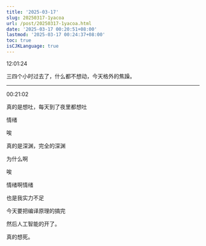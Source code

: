 ```yaml
---
title: '2025-03-17'
slug: 20250317-1yacoa
url: /post/20250317-1yacoa.html
date: '2025-03-17 00:20:51+08:00'
lastmod: '2025-03-17 00:24:37+08:00'
toc: true
isCJKLanguage: true
---
```






12:01:24

三四个小时过去了，什么都不想动，今天格外的焦躁。

---

00:21:02

真的是想吐，每天到了夜里都想吐

情绪

唉

真的是深渊，完全的深渊

为什么啊

唉

情绪啊情绪

也是我实力不足

今天要把编译原理的搞完

然后人工智能的开了。

真的想死。
